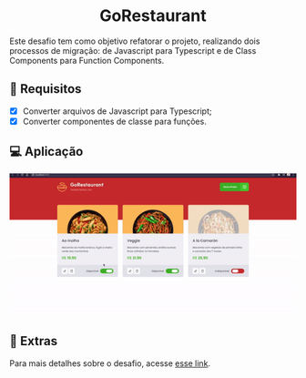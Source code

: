 <h1 align="center">
  GoRestaurant
</h1>

Este desafio tem como objetivo refatorar o projeto, realizando dois processos de migração: de Javascript para Typescript e de Class Components para Function Components.

## 👀 Requisitos
- [x] Converter arquivos de Javascript para Typescript;
- [x] Converter componentes de classe para funções.

## 💻 Aplicação
![GoRestaurant](./assets/gorestaurant.gif)

## 🌠 Extras
Para mais detalhes sobre o desafio, acesse [esse link](https://www.notion.so/Desafio-02-Refactoring-de-classes-e-typescript-4571541e7f8c4799bd191b6cfb53802c).
